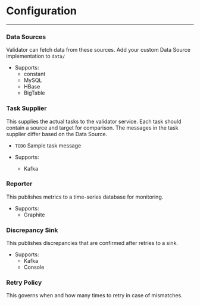 # Configuration
---

### Data Sources 
Validator can fetch data from these sources. Add your custom Data Source implementation to `data/`

- Supports:
    - constant
    - MySQL
    - HBase
    - BigTable

### Task Supplier
This supplies the actual tasks to the validator service. Each task should contain a source and target for comparison.
The messages in the task supplier differ based on the Data Source. 
- `TODO` Sample task message

- Supports:
    - Kafka

### Reporter
This publishes metrics to a time-series database for monitoring. 

- Supports:
    - Graphite

### Discrepancy Sink
This publishes discrepancies that are confirmed after retries to a sink.

- Supports:
    - Kafka
    - Console

### Retry Policy
This governs when and how many times to retry in case of mismatches.